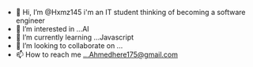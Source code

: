 - 👋 Hi, I’m @Hxmz145 i'm an IT student thinking of becoming a software engineer
- 👀 I’m interested in ...AI
- 🌱 I’m currently learning ...Javascript
- 💞️ I’m looking to collaborate on ...
- 📫 How to reach me ...Ahmedhere175@gmail.com

<!---
Hxmz145/Hxmz145 is a ✨ special ✨ repository because its `README.md` (this file) appears on your GitHub profile.
You can click the Preview link to take a look at your changes.
--->
